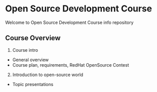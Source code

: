 # Open Source Development Course

Welcome to Open Source Development Course info repository

## Course Overview

1. Course intro
  - General overview
  - Course plan, requirements, RedHat OpenSource Contest

2. Introduction to open-source world
  - Topic presentations
